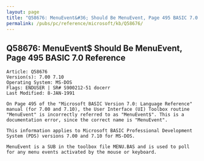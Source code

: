 ```yaml
---
layout: page
title: "Q58676: MenuEvent&#36; Should Be MenuEvent, Page 495 BASIC 7.0 Reference"
permalink: /pubs/pc/reference/microsoft/kb/Q58676/
---
```


## Q58676: MenuEvent&#36; Should Be MenuEvent, Page 495 BASIC 7.0 Reference

	Article: Q58676
	Version(s): 7.00 7.10
	Operating System: MS-DOS
	Flags: ENDUSER | SR# S900212-51 docerr
	Last Modified: 8-JAN-1991
	
	On Page 495 of the "Microsoft BASIC Version 7.0: Language Reference"
	manual (for 7.00 and 7.10), the User Interface (UI) Toolbox routine
	"MenuEvent" is incorrectly referred to as "MenuEvent$". This is a
	documentation error, since the correct name is "MenuEvent".
	
	This information applies to Microsoft BASIC Professional Development
	System (PDS) versions 7.00 and 7.10 for MS-DOS.
	
	MenuEvent is a SUB in the toolbox file MENU.BAS and is used to poll
	for any menu events activated by the mouse or keyboard.

